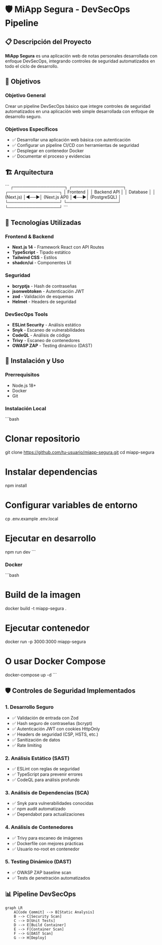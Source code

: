 # 🛡️ MiApp Segura - DevSecOps Pipeline

## 📋 Descripción del Proyecto

**MiApp Segura** es una aplicación web de notas personales desarrollada con enfoque DevSecOps, integrando controles de seguridad automatizados en todo el ciclo de desarrollo.

## 🎯 Objetivos

### Objetivo General

Crear un pipeline DevSecOps básico que integre controles de seguridad automatizados en una aplicación web simple desarrollada con enfoque de desarrollo seguro.

### Objetivos Específicos

- ✅ Desarrollar una aplicación web básica con autenticación
- ✅ Configurar un pipeline CI/CD con herramientas de seguridad
- ✅ Desplegar en contenedor Docker
- ✅ Documentar el proceso y evidencias

## 🏗️ Arquitectura

\`\`\`
┌─────────────────┐ ┌─────────────────┐ ┌─────────────────┐
│ Frontend │ │ Backend API │ │ Database │
│ (Next.js) │◄──►│ (Next.js API) │◄──►│ (PostgreSQL) │
└─────────────────┘ └─────────────────┘ └─────────────────┘
\`\`\`

## 🔧 Tecnologías Utilizadas

### Frontend & Backend

- **Next.js 14** - Framework React con API Routes
- **TypeScript** - Tipado estático
- **Tailwind CSS** - Estilos
- **shadcn/ui** - Componentes UI

### Seguridad

- **bcryptjs** - Hash de contraseñas
- **jsonwebtoken** - Autenticación JWT
- **zod** - Validación de esquemas
- **Helmet** - Headers de seguridad

### DevSecOps Tools

- **ESLint Security** - Análisis estático
- **Snyk** - Escaneo de vulnerabilidades
- **CodeQL** - Análisis de código
- **Trivy** - Escaneo de contenedores
- **OWASP ZAP** - Testing dinámico (DAST)

## 🚀 Instalación y Uso

### Prerrequisitos

- Node.js 18+
- Docker
- Git

### Instalación Local

\`\`\`bash

# Clonar repositorio

git clone https://github.com/tu-usuario/miapp-segura.git
cd miapp-segura

# Instalar dependencias

npm install

# Configurar variables de entorno

cp .env.example .env.local

# Ejecutar en desarrollo

npm run dev
\`\`\`

### Docker

\`\`\`bash

# Build de la imagen

docker build -t miapp-segura .

# Ejecutar contenedor

docker run -p 3000:3000 miapp-segura

# O usar Docker Compose

docker-compose up -d
\`\`\`

## 🛡️ Controles de Seguridad Implementados

### 1. Desarrollo Seguro

- ✅ Validación de entrada con Zod
- ✅ Hash seguro de contraseñas (bcrypt)
- ✅ Autenticación JWT con cookies HttpOnly
- ✅ Headers de seguridad (CSP, HSTS, etc.)
- ✅ Sanitización de datos
- ✅ Rate limiting

### 2. Análisis Estático (SAST)

- ✅ ESLint con reglas de seguridad
- ✅ TypeScript para prevenir errores
- ✅ CodeQL para análisis profundo

### 3. Análisis de Dependencias (SCA)

- ✅ Snyk para vulnerabilidades conocidas
- ✅ npm audit automatizado
- ✅ Dependabot para actualizaciones

### 4. Análisis de Contenedores

- ✅ Trivy para escaneo de imágenes
- ✅ Dockerfile con mejores prácticas
- ✅ Usuario no-root en contenedor

### 5. Testing Dinámico (DAST)

- ✅ OWASP ZAP baseline scan
- ✅ Tests de penetración automatizados

## 📊 Pipeline DevSecOps

```mermaid
graph LR
    A[Code Commit] --> B[Static Analysis]
    B --> C[Security Scan]
    C --> D[Unit Tests]
    D --> E[Build Container]
    E --> F[Container Scan]
    F --> G[DAST Scan]
    G --> H[Deploy]
```
